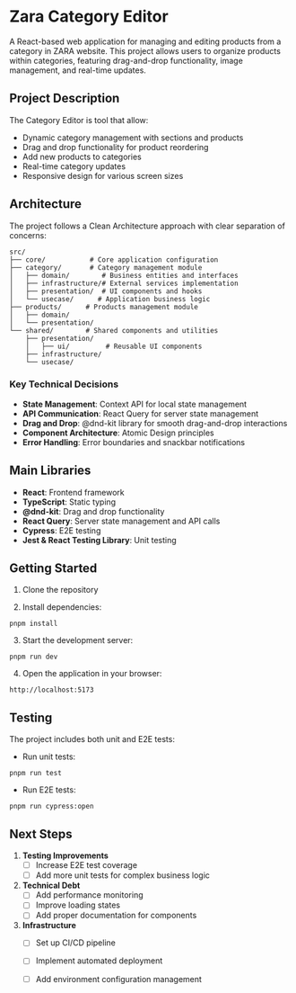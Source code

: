 # Zara Category Editor

A React-based web application for managing and editing products from a category
in ZARA website. This project allows users to organize products within
categories, featuring drag-and-drop functionality, image management, and 
real-time updates.

## Project Description

The Category Editor is tool that allow:
- Dynamic category management with sections and products
- Drag and drop functionality for product reordering
- Add new products to categories
- Real-time category updates
- Responsive design for various screen sizes


## Architecture

The project follows a Clean Architecture approach with clear separation of concerns:

```
src/
├── core/           # Core application configuration
├── category/       # Category management module
│   ├── domain/        # Business entities and interfaces
│   ├── infrastructure/# External services implementation
│   ├── presentation/  # UI components and hooks
│   └── usecase/      # Application business logic
├── products/      # Products management module
│   ├── domain/
│   └── presentation/
└── shared/        # Shared components and utilities
    ├── presentation/
    │   ├── ui/         # Reusable UI components
    ├── infrastructure/
    └── usecase/
```

### Key Technical Decisions

- **State Management**: Context API for local state management
- **API Communication**: React Query for server state management
- **Drag and Drop**: @dnd-kit library for smooth drag-and-drop interactions
- **Component Architecture**: Atomic Design principles
- **Error Handling**: Error boundaries and snackbar notifications

## Main Libraries

- **React**: Frontend framework
- **TypeScript**: Static typing
- **@dnd-kit**: Drag and drop functionality
- **React Query**: Server state management and API calls
- **Cypress**: E2E testing
- **Jest & React Testing Library**: Unit testing


## Getting Started


1. Clone the repository

2. Install dependencies:
```
pnpm install
```
3. Start the development server:
```
pnpm run dev
```
4. Open the application in your browser:
```
http://localhost:5173
```

## Testing

The project includes both unit and E2E tests:

- Run unit tests:
```
pnpm run test
```
- Run E2E tests:
```
pnpm run cypress:open
```

## Next Steps

1. **Testing Improvements**
   - [ ] Increase E2E test coverage
   - [ ] Add more unit tests for complex business logic

2. **Technical Debt**
   - [ ] Add performance monitoring
   - [ ] Improve loading states
   - [ ] Add proper documentation for components

4. **Infrastructure**
   - [ ] Set up CI/CD pipeline
   - [ ] Implement automated deployment
   - [ ] Add environment configuration management

